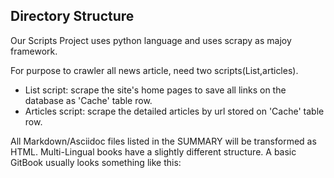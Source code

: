 ## Directory Structure

Our Scripts Project uses python language and uses scrapy as majoy framework. 

For purpose to crawler all news article, need two scripts(List,articles).

- List script: scrape the site's home pages to save all links on the database as 'Cache' table row.
- Articles script: scrape the detailed articles by url stored on 'Cache' table row. 



All Markdown/Asciidoc files listed in the SUMMARY will be transformed as HTML. Multi-Lingual books have a slightly different structure.
A basic GitBook usually looks something like this:
